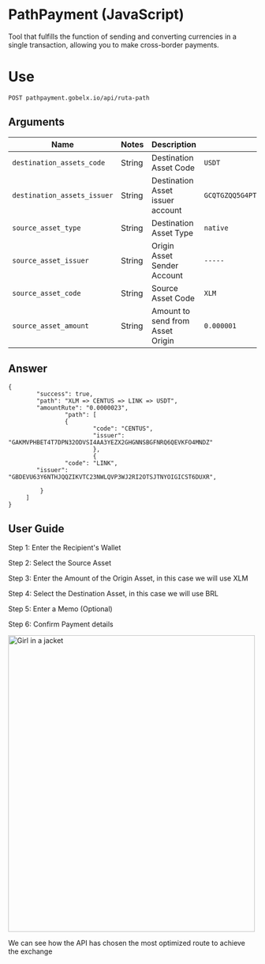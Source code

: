 # PathPayment (JavaScript)



Tool that fulfills the function of sending and converting currencies in a single transaction, allowing you to make cross-border payments.



<h1>Use</h1>


<pre><code>POST pathpayment.gobelx.io/api/ruta-path</code></pre>


<h2>Arguments</h2>

<table>
<thead>
<tr>
<th><font style="vertical-align: inherit;"><font style="vertical-align: inherit;">Name</font></font></th>
<th><font style="vertical-align: inherit;"><font style="vertical-align: inherit;">Notes</font></font></th>
<th><font style="vertical-align: inherit;"><font style="vertical-align: inherit;">Description</font></font></th>
<th><font style="vertical-align: inherit;"><font style="vertical-align: inherit;">Example</font></font></th>
</tr>
</thead>
<tbody>
<tr>
<td><code>destination_assets_code</code></td>
<td><font style="vertical-align: inherit;"><font style="vertical-align: inherit;">String</font></font></td>
<td><font style="vertical-align: inherit;"><font style="vertical-align: inherit;">Destination Asset Code</font></font></td>
<td><code>USDT</code></td>
</tr>
<tr>
<td><code>destination_assets_issuer</code></td>
<td><font style="vertical-align: inherit;"><font style="vertical-align: inherit;">String</font></font></td>
<td><font style="vertical-align: inherit;"><font style="vertical-align: inherit;">Destination Asset issuer account</font></font></td>
<td><code>GCQTGZQQ5G4PTM2GL7CDIFKUBIPEC52BROAQIAPW53XBRJVN6ZJVTG6V</code></td>
</tr>
<tr>
<td><code>source_asset_type</code></td>
<td><font style="vertical-align: inherit;"><font style="vertical-align: inherit;">String</font></font></td>
<td><font style="vertical-align: inherit;"><font style="vertical-align: inherit;">Destination Asset Type</font></font></td>
<td><code>native</code></td>
</tr>
<tr>
<td><code>source_asset_issuer</code></td>
<td><font style="vertical-align: inherit;"><font style="vertical-align: inherit;">String</font></font></td>
<td><font style="vertical-align: inherit;"><font style="vertical-align: inherit;"></font>Origin Asset Sender Account</font></td>
<td><code>-----</code></td>
</tr>
<tr>
<td><code>source_asset_code</code></td>
<td><font style="vertical-align: inherit;"><font style="vertical-align: inherit;">String</font></font></td>
<td><font style="vertical-align: inherit;"><font style="vertical-align: inherit;">Source Asset Code</font></font></td>
<td><code>XLM</code></td>
</tr>
<tr>
<td><code>source_asset_amount</code></td>
<td><font style="vertical-align: inherit;"><font style="vertical-align: inherit;">String</font></font></td>
<td><font style="vertical-align: inherit;"><font style="vertical-align: inherit;">Amount to send from Asset Origin </font><font style="vertical-align: inherit;"></font></font></td>
<td><code>0.000001</code></td>
</tr>
</tbody>
</table>


<h2>Answer</h2>

<pre class="cm-s-monokai CodeMirror codeBlock codeBlock--syntaxHighlight"><code class="language-json">{
        <span class="cm-string">"success"</span>: <span class="cm-string">true</span>,
        <span class="cm-string">"path"</span>: <span class="cm-string">"XLM => CENTUS => LINK => USDT"</span>,
        <span class="cm-string">"amountRute"</span>: <span class="cm-string">"0.0000023"</span>,
                <span class="cm-string">"path"</span>: [
                {
                        <span class="cm-string cm-property">"code"</span>: <span class="cm-string">"CENTUS"</span>,
                        <span class="cm-string cm-property">"issuer"</span>: <span class="cm-string">"GAKMVPHBET4T7DPN32ODVSI4AA3YEZX2GHGNNSBGFNRQ6QEVKFO4MNDZ"</span> 
                        },
                        {
                <span class="cm-string">"code"</span>: <span class="cm-string">"LINK"</span>,
        <span class="cm-string">"issuer"</span>: <span class="cm-string">"GBDEVU63Y6NTHJQQZIKVTC23NWLQVP3WJ2RI2OTSJTNYOIGICST6DUXR"</span>,
                
         }
     ]
}
</code></pre>


<h2>User Guide</h2>

Step 1: Enter the Recipient's Wallet

 
 
Step 2: Select the Source Asset
 
  
  
Step 3: Enter the Amount of the Origin Asset, in this case we will use XLM
  
  
  
Step 4: Select the Destination Asset, in this case we will use BRL
  
  
  
Step 5: Enter a Memo (Optional) 
  
Step 6: Confirm Payment details
  
  <img src="https://gitlab.com/papayagroup20/prontopago/-/blob/master/main/static/img/doc/doc-1.jpg" alt="Girl in a jacket" width="500" height="600">
  
 We can see how the API has chosen the most optimized route to achieve the exchange 
